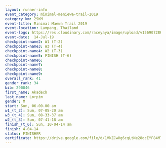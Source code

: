 ```yaml
---
layout: runner-info 
event_category: minimal-meniewa-trail-2019 
category_km: 29KM 
event-title: Minimal Maewa Trail 2019 
event-location: Lampang, Thailand 
event-logo: https://res.cloudinary.com/raceyaya/image/upload/v1569072805/logo/minimal-trail_ktnvsp.jpg 
event-date:  14-Jul-19 
checkpoint-name2: W1 (T-2) 
checkpoint-name3: W3 (T-4) 
checkpoint-name4: W2 (T-3) 
checkpoint-name5: FINISH (T-6) 
checkpoint-name6: 
checkpoint-name7: 
checkpoint-name8: 
checkpoint-name9: 
overall_rank: 41
gender_rank: 34
bib: 290046
first_name: Akadech
last_name: Lorpim
gender: M
start: Sun, 06-00-00 am
w1_(t_2): Sun, 07-05-20 am
w3_(t_4): Sun, 08-33-37 am
w2_(t_3): Sun, 07-41-18 am
finish_(t_6): Sun, 10-04-14 am
finish: 4-04-14
status: FINISHER
certificate: https://drive.google.com/file/d/1VkZCwHg6cqLtNe28ocEYF84M7Z9Ouc7m/view?usp=sharing
---
```

